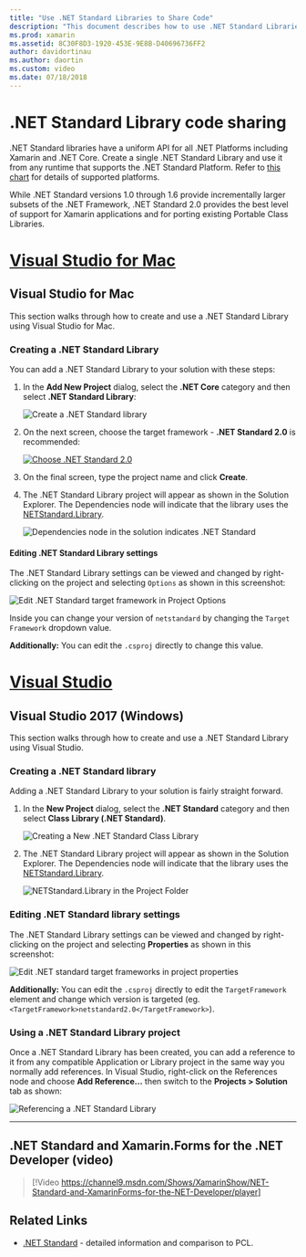 ```yaml
---
title: "Use .NET Standard Libraries to Share Code"
description: "This document describes how to use .NET Standard Libraries to share code. It discusses creating a .NET Standard library, editing its settings, and using it in an application."
ms.prod: xamarin
ms.assetid: 8C30F8D3-1920-453E-9E8B-D40696736FF2
author: davidortinau
ms.author: daortin
ms.custom: video
ms.date: 07/18/2018
---
```

# .NET Standard Library code sharing

.NET Standard libraries have a uniform API for all .NET Platforms including Xamarin and .NET Core. Create a single .NET Standard Library and use it from any runtime that supports the .NET Standard Platform. Refer to [this chart](https://docs.microsoft.com/dotnet/standard/net-standard#net-implementation-support) for details of supported platforms.

While .NET Standard versions 1.0 through 1.6 provide incrementally larger subsets of the .NET Framework, .NET Standard 2.0 provides
the best level of support for Xamarin applications and for porting existing Portable Class Libraries.

# [Visual Studio for Mac](#tab/macos)

## Visual Studio for Mac

This section walks through how to create and use a .NET Standard Library using Visual Studio for Mac.

### Creating a .NET Standard Library

You can add a .NET Standard Library to your solution with these steps:

1. In the **Add New Project** dialog, select the **.NET Core** category and then select **.NET Standard Library**:

    ![Create a .NET Standard library](net-standard-images/vsm01-m157.png "Creating a New .NET Standard library")

2. On the next screen, choose the target framework - **.NET Standard 2.0** is recommended:

    [![Choose .NET Standard 2.0](net-standard-images/vsm01a-m157-sml.png)](net-standard-images/vsm01a-m157.png#lightbox)

3. On the final screen, type the project name and click **Create**.

4. The .NET Standard Library project will appear as shown in the Solution Explorer. The Dependencies node will indicate that the library uses the [NETStandard.Library](https://www.nuget.org/packages/NETStandard.Library/).

    ![Dependencies node in the solution indicates .NET Standard](net-standard-images/vsm02-m157.png)

#### Editing .NET Standard Library settings

The .NET Standard Library settings can be viewed and changed by right-clicking on the project and selecting `Options` as shown in this screenshot:

![Edit .NET Standard target framework in Project Options](net-standard-images/vsm03-m157.png "Edit the version of the .NET Standard Target Framework in Project Options")

Inside you can change your version of `netstandard` by changing the `Target Framework` dropdown value.

**Additionally:** You can edit the `.csproj` directly to change this value.

# [Visual Studio](#tab/windows)

## Visual Studio 2017 (Windows)

This section walks through how to create and use a .NET Standard Library using Visual Studio.

### Creating a .NET Standard library

Adding a .NET Standard Library to your solution is fairly straight forward.

1. In the **New Project** dialog, select the **.NET Standard** category and then select **Class Library (.NET Standard)**.

    ![Creating a New .NET Standard Class Library](net-standard-images/vs01-w157.png "Create new .NET Standard class library")

2. The .NET Standard Library project will appear as shown in the Solution Explorer. The Dependencies node will indicate that the library uses the [NETStandard.Library](https://www.nuget.org/packages/NETStandard.Library/).

    ![NETStandard.Library in the Project Folder](net-standard-images/vs02-w157.png ".NET Standard project in solution")

### Editing .NET Standard library settings

The .NET Standard Library settings can be viewed and changed by right-clicking on the project and selecting **Properties** as shown in this screenshot:

![Edit .NET standard target frameworks in project properties](net-standard-images/vs03-w157.png "Reference a .NET Standard library the same way as other projects")

**Additionally:** You can edit the `.csproj` directly to edit the `TargetFramework` element and change which version is targeted (eg. `<TargetFramework>netstandard2.0</TargetFramework>`).

### Using a .NET Standard Library project

Once a .NET Standard Library has been created, you can add a reference to it from any compatible Application or Library project in the same way you normally add references. In Visual Studio, right-click on the References node and choose **Add Reference...** then switch to the **Projects > Solution** tab as shown:

![Referencing a .NET Standard Library](net-standard-images/vs04.png "In Visual Studio, right-click on the References node and choose Add Reference... then switch to the Solution  Projects tab as shown")

-----

## .NET Standard and Xamarin.Forms for the .NET Developer (video)

> [!Video https://channel9.msdn.com/Shows/XamarinShow/NET-Standard-and-XamarinForms-for-the-NET-Developer/player]

## Related Links

* [.NET Standard](https://docs.microsoft.com/dotnet/standard/net-standard) - detailed information and comparison to PCL.
